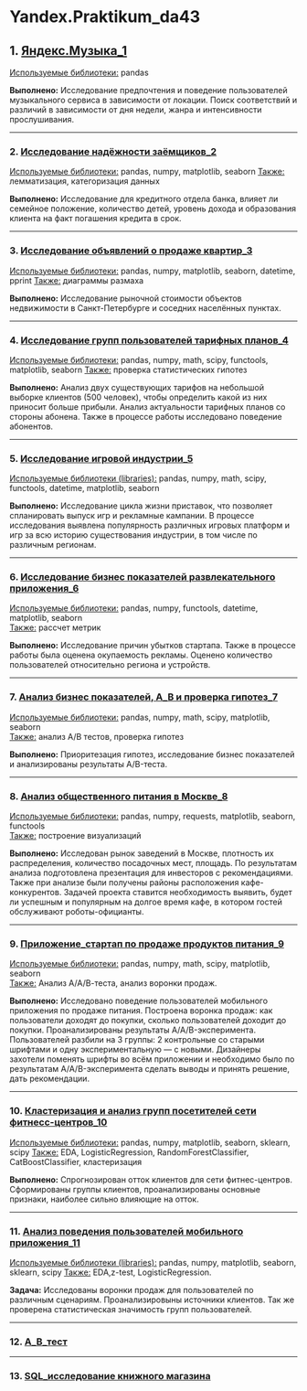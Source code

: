 # Yandex.Praktikum_da43


## 1. [**Яндекс.Музыка_1**](https://github.com/aj350style/Yandex.Praktikum_da43/blob/main/%D0%AF%D0%BD%D0%B4%D0%B5%D0%BA%D1%81.%D0%9C%D1%83%D0%B7%D1%8B%D0%BA%D0%B0_1/%D0%AF%D0%BD%D0%B4%D0%B5%D0%BA%D1%81.%D0%9C%D1%83%D0%B7%D1%8B%D0%BA%D0%B0_1.ipynb)
<ins>Используемые библиотеки:</ins> pandas 

<b>Выполнено:</b> Исследование предпочтения и поведение пользователей музыкального сервиса в зависимости от локации. Поиск соответствий и различий в зависимости от дня недели, жанра и интенсивности прослушивания. 
____________________________________________________________________________________________________________

### 2. [**Исследование надёжности заёмщиков_2**](https://github.com/aj350style/Yandex.Praktikum_da43/blob/main/%D0%98%D1%81%D1%81%D0%BB%D0%B5%D0%B4%D0%BE%D0%B2%D0%B0%D0%BD%D0%B8%D0%B5%20%D0%BD%D0%B0%D0%B4%D1%91%D0%B6%D0%BD%D0%BE%D1%81%D1%82%D0%B8%20%D0%B7%D0%B0%D1%91%D0%BC%D1%89%D0%B8%D0%BA%D0%BE%D0%B2_2/%D0%98%D1%81%D1%81%D0%BB%D0%B5%D0%B4%D0%BE%D0%B2%D0%B0%D0%BD%D0%B8%D0%B5%20%D0%BD%D0%B0%D0%B4%D0%B5%D0%B6%D0%BD%D0%BE%D1%81%D1%82%D0%B8%20%D0%B7%D0%B0%D0%B5%D0%BC%D1%89%D0%B8%D0%BA%D0%BE%D0%B2_2.ipynb)
<ins>Используемые библиотеки:</ins> pandas, numpy, matplotlib, seaborn 
<ins>Также:</ins> лемматизация, категоризация данных 

<b>Выполнено:</b> Исследование для кредитного отдела банка, влияет ли семейное положение, количество детей, уровень дохода и образования клиента на факт погашения кредита в срок. 
____________________________________________________________________________________________________________

### 3. [**Исследование объявлений о продаже квартир_3**](https://github.com/aj350style/Yandex.Praktikum_da43/blob/main/%D0%98%D1%81%D1%81%D0%BB%D0%B5%D0%B4%D0%BE%D0%B2%D0%B0%D0%BD%D0%B8%D0%B5%20%D1%80%D1%8B%D0%BD%D0%BA%D0%B0%20%D0%BF%D1%80%D0%BE%D0%B4%D0%B0%D0%B6%D0%B8%20%D0%BA%D0%B2%D0%B0%D1%80%D1%82%D0%B8%D1%80%20%D0%B2%20%D0%A1%D0%9F%D0%91_3/%D0%98%D1%81%D1%81%D0%BB%D0%B5%D0%B4%D0%BE%D0%B2%D0%B0%D0%BD%D0%B8%D0%B5%20%D0%BE%D0%B1%D1%8A%D1%8F%D0%B2%D0%BB%D0%B5%D0%BD%D0%B8%D0%B9%20%D0%BE%20%D0%BF%D1%80%D0%BE%D0%B4%D0%B0%D0%B6%D0%B5%20%D0%BA%D0%B2%D0%B0%D1%80%D1%82%D0%B8%D1%80_3.ipynb)
<ins>Используемые библиотеки:</ins> pandas, numpy, matplotlib, seaborn, datetime, pprint 
<ins>Также:</ins> диаграммы размаха 

<b>Выполнено:</b> Исследование рыночной стоимости объектов недвижимости в Санкт-Петербурге и соседних населённых пунктах.
____________________________________________________________________________________________________________

### 4. [**Исследование групп пользователей тарифных планов_4**](https://github.com/aj350style/Yandex.Praktikum_da43/blob/main/%D0%98%D1%81%D1%81%D0%BB%D0%B5%D0%B4%D0%BE%D0%B2%D0%B0%D0%BD%D0%B8%D0%B5%20%D0%B3%D1%80%D1%83%D0%BF%D0%BF%20%D0%BF%D0%BE%D0%BB%D1%8C%D0%B7%D0%BE%D0%B2%D0%B0%D1%82%D0%B5%D0%BB%D0%B5%D0%B9%20%D1%82%D0%B0%D1%80%D0%B8%D1%84%D0%BD%D1%8B%D1%85%20%D0%BF%D0%BB%D0%B0%D0%BD%D0%BE%D0%B2_4/%D0%90%D0%BD%D0%B0%D0%BB%D0%B8%D0%B7%20%D1%82%D0%B0%D1%80%D0%B8%D1%84%D0%BD%D1%8B%D1%85%20%D0%BF%D0%BB%D0%B0%D0%BD%D0%BE%D0%B2_4.ipynb)
<ins>Используемые библиотеки:</ins> pandas, numpy, math, scipy, functools, matplotlib, seaborn 
<ins>Также:</ins> проверка статистических гипотез 

<b>Выполнено:</b> Анализ двух существующих тарифов на небольшой выборке клиентов (500 человек), чтобы определить какой из них приносит больше прибыли. Анализ актуальности тарифных планов со стороны абонена. Также в процессе работы исследовано поведение абонентов. 
____________________________________________________________________________________________________________

### 5. [**Исследование игровой индустрии_5**](https://github.com/aj350style/Yandex.Praktikum_da43/blob/main/%D0%98%D1%81%D1%81%D0%BB%D0%B5%D0%B4%D0%BE%D0%B2%D0%B0%D0%BD%D0%B8%D0%B5%20%D0%B8%D0%B3%D1%80%D0%BE%D0%B2%D0%BE%D0%B9%20%D0%B8%D0%BD%D0%B4%D1%83%D1%81%D1%82%D1%80%D0%B8%D0%B8_5/%D0%90%D0%BD%D0%B0%D0%BB%D0%B8%D0%B7%20%D0%B8%D0%B3%D1%80%D0%BE%D0%B2%D0%BE%D0%B9%20%D0%B8%D0%BD%D0%B4%D1%83%D1%81%D1%82%D1%80%D0%B8%D0%B8_5.ipynb)
<ins>Используемые библиотеки (libraries):</ins> pandas, numpy, math, scipy, functools, datetime, matplotlib, seaborn

<b>Выполнено:</b> Исследование цикла жизни приставок, что позволяет спланировать выпуск игр и рекламные кампании. В процессе исследования выявлена популярность различных игровых платформ и игр за всю историю существования индустрии, в том числе по различным регионам. 
____________________________________________________________________________________________________________

### 6. [**Исследование бизнес показателей развлекательного приложения_6**](https://github.com/aj350style/Yandex.Praktikum_da43/blob/main/%D0%98%D1%81%D1%81%D0%BB%D0%B5%D0%B4%D0%BE%D0%B2%D0%B0%D0%BD%D0%B8%D0%B5%20%D0%B1%D0%B8%D0%B7%D0%BD%D0%B5%D1%81%20%D0%BF%D0%BE%D0%BA%D0%B0%D0%B7%D0%B0%D1%82%D0%B5%D0%BB%D0%B5%D0%B9%20%D1%80%D0%B0%D0%B7%D0%B2%D0%BB%D0%B5%D0%BA%D0%B0%D1%82%D0%B5%D0%BB%D1%8C%D0%BD%D0%BE%D0%B3%D0%BE%20%D0%BF%D1%80%D0%B8%D0%BB%D0%BE%D0%B6%D0%B5%D0%BD%D0%B8%D1%8F_6/%D0%90%D0%BD%D0%B0%D0%BB%D0%B8%D0%B7%20%D0%B1%D0%B8%D0%B7%D0%BD%D0%B5%D1%81%20%D0%BF%D0%BE%D0%BA%D0%B0%D0%B7%D0%B0%D1%82%D0%B5%D0%BB%D0%B5%D0%B9%20%D1%80%D0%B0%D0%B7%D0%B2%D0%BB%D0%B5%D0%BA%D0%B0%D1%82%D0%B5%D0%BB%D1%8C%D0%BD%D0%BE%D0%B3%D0%BE%20%D0%BF%D1%80%D0%B8%D0%BB%D0%BE%D0%B6%D0%B5%D0%BD%D0%B8%D1%8F_6.ipynb)
<ins>Используемые библиотеки:</ins> pandas, numpy, functools, datetime, matplotlib, seaborn  
<ins>Также:</ins> рассчет метрик  

<b>Выполнено:</b> Исследование причин убытков стартапа. Также в процессе работы была оценена окупаемость рекламы. Оценено количество пользователей относительно региона и устройств.
____________________________________________________________________________________________________________

### 7. [**Анализ бизнес показателей, A_B и проверка гипотез_7**](https://github.com/aj350style/Yandex.Praktikum_da43/blob/main/%D0%90%D0%BD%D0%B0%D0%BB%D0%B8%D0%B7%20%D0%B1%D0%B8%D0%B7%D0%BD%D0%B5%D1%81%20%D0%BF%D0%BE%D0%BA%D0%B0%D0%B7%D0%B0%D1%82%D0%B5%D0%BB%D0%B5%D0%B9%2C%20%D0%90_%D0%92_%D1%82%D0%B5%D1%81%D1%82%20%D0%B8%20%D0%BF%D1%80%D0%BE%D0%B2%D0%B5%D1%80%D0%BA%D0%B0%20%D0%B3%D0%B8%D0%BF%D0%BE%D1%82%D0%B5%D0%B7_7/%D0%90%D0%BD%D0%B0%D0%BB%D0%B8%D0%B7%20%D0%B1%D0%B8%D0%B7%D0%BD%D0%B5%D1%81%20%D0%BF%D0%BE%D0%BA%D0%B0%D0%B7%D0%B0%D1%82%D0%B5%D0%BB%D0%B5%D0%B9%2C%20A_B%20%D0%B8%20%D0%BF%D1%80%D0%BE%D0%B2%D0%B5%D1%80%D0%BA%D0%B0%20%D0%B3%D0%B8%D0%BF%D0%BE%D1%82%D0%B5%D0%B7_8.ipynb)
<ins>Используемые библиотеки:</ins> pandas, numpy, math, scipy, matplotlib, seaborn    
<ins>Также:</ins> анализ A/B тестов, проверка гипотез
    
<b>Выполнено:</b> Приоритезация гипотез, исследование бизнес показателей и анализированы результаты A/B-теста.    
____________________________________________________________________________________________________________

### 8. [**Анализ общественного питания в Москве_8**](https://github.com/aj350style/Yandex.Praktikum_da43/blob/main/%D0%90%D0%BD%D0%B0%D0%BB%D0%B8%D0%B7%20%D0%BE%D0%B1%D1%89%D0%B5%D1%81%D1%82%D0%B2%D0%B5%D0%BD%D0%BD%D0%BE%D0%B3%D0%BE%20%D0%BF%D0%B8%D1%82%D0%B0%D0%BD%D0%B8%D1%8F%20%D0%B2%20%D0%9C%D0%BE%D1%81%D0%BA%D0%B2%D0%B5_8/%D0%90%D0%BD%D0%B0%D0%BB%D0%B8%D0%B7%20%D0%BE%D0%B1%D1%89%D0%B5%D1%81%D1%82%D0%B2%D0%B5%D0%BD%D0%BD%D0%BE%D0%B3%D0%BE%20%D0%BF%D0%B8%D1%82%D0%B0%D0%BD%D0%B8%D1%8F%20%D0%B2%20%D0%9C%D0%BE%D1%81%D0%BA%D0%B2%D0%B5_8.ipynb)
<ins>Используемые библиотеки:</ins> pandas, numpy, requests, matplotlib, seaborn, functools  
<ins>Также:</ins> построение визуализаций      

<b>Выполнено:</b> Исследован рынок заведений в Москве, плотность их распределения, количество посадочных мест, площадь. По результатам анализа подготовлена презентация для инвесторов с рекомендациями. Также при анализе были получены районы расположения кафе-конкурентов. Задачей проекта ставится необходимость выявить, будет ли успешным и популярным на долгое время кафе, в котором гостей обслуживают роботы-официанты.
____________________________________________________________________________________________________________

### 9. [**Приложение_стартап по продаже продуктов питания_9**](https://github.com/aj350style/Yandex.Praktikum_da43/blob/main/%D0%9F%D1%80%D0%B8%D0%BB%D0%BE%D0%B6%D0%B5%D0%BD%D0%B8%D0%B5_%D1%81%D1%82%D0%B0%D1%80%D1%82%D0%B0%D0%BF%20%D0%BF%D0%BE%20%D0%BF%D1%80%D0%BE%D0%B4%D0%B0%D0%B6%D0%B5%20%D0%BF%D1%80%D0%BE%D0%B4%D1%83%D0%BA%D1%82%D0%BE%D0%B2%20%D0%BF%D0%B8%D1%82%D0%B0%D0%BD%D0%B8%D1%8F_9/%D0%9F%D1%80%D0%B8%D0%BB%D0%BE%D0%B6%D0%B5%D0%BD%D0%B8%D0%B5-%D1%81%D1%82%D0%B0%D1%80%D1%82%D0%B0%D0%BF%D0%B0%20%D0%BF%D0%BE%20%D0%BF%D1%80%D0%BE%D0%B4%D0%B0%D0%B6%D0%B5%20%D0%BF%D1%80%D0%BE%D0%B4%D1%83%D0%BA%D1%82%D0%BE%D0%B2_9.ipynb)
<ins>Используемые библиотеки:</ins> pandas, numpy, math, scipy, matplotlib, seaborn  
<ins>Также:</ins> Анализ А/А/В-теста, анализ воронки продаж.   

<b>Выполнено:</b> Исследовано поведение пользователей мобильного приложения по продаже питания. Построена воронка продаж: как пользователи доходят до покупки, сколько пользователей доходит до покупки. Проанализированы результаты A/A/B-эксперимента.  Пользователей разбили на 3 группы: 2 контрольные со старыми шрифтами и одну экспериментальную — с новыми.  Дизайнеры захотели поменять шрифты во всём приложении и необходимо было по результатам  A/A/B-эксперимента сделать выводы и принять решение, дать рекомендации.  
____________________________________________________________________________________________________________

### 10. [**Кластеризация и анализ групп посетителей сети фитнесс-центров_10**](https://github.com/aj350style/Yandex.Praktikum_da43/blob/main/%D0%9A%D0%BB%D0%B0%D1%81%D1%82%D0%B5%D1%80%D0%B8%D0%B7%D0%B0%D1%86%D0%B8%D1%8F%20%D0%B8%20%D0%B0%D0%BD%D0%B0%D0%BB%D0%B8%D0%B7%20%D0%B3%D1%80%D1%83%D0%BF%D0%BF%20%D0%BF%D0%BE%D1%81%D0%B5%D1%82%D0%B8%D1%82%D0%B5%D0%BB%D0%B5%D0%B9%20%D1%81%D0%B5%D1%82%D0%B8%20%D1%84%D0%B8%D1%82%D0%BD%D0%B5%D1%81%D1%81-%D1%86%D0%B5%D0%BD%D1%82%D1%80%D0%BE%D0%B2_10/%D0%9A%D0%BB%D0%B0%D1%81%D1%82%D0%B5%D1%80%D0%B8%D0%B7%D0%B0%D1%86%D0%B8%D1%8F%20%D0%B8%20%D0%B0%D0%BD%D0%B0%D0%BB%D0%B8%D0%B7%20%D0%B3%D1%80%D1%83%D0%BF%D0%BF%20%D0%BF%D0%BE%D1%81%D0%B5%D1%82%D0%B8%D1%82%D0%B5%D0%BB%D0%B5%D0%B9%20%D1%81%D0%B5%D1%82%D0%B8%20%D1%84%D0%B8%D1%82%D0%BD%D0%B5%D1%81%D1%81-%D1%86%D0%B5%D0%BD%D1%82%D1%80%D0%BE%D0%B2_10.ipynb)
<ins>Используемые библиотеки:</ins> pandas, numpy, matplotlib, seaborn, sklearn, scipy
<ins>Также:</ins> EDA, LogisticRegression, RandomForestClassifier, CatBoostClassifier, кластеризация

<b>Выполнено:</b> Спрогнозирован отток клиентов для сети фитнес-центров. Сформированы группы клиентов, проанализированы основные признаки, наиболее сильно влияющие на отток.
____________________________________________________________________________________________________________

### 11. [**Анализ поведения пользователей мобильного приложения_11**](https://github.com/aj350style/Yandex.Praktikum_da43/blob/main/%D0%90%D0%BD%D0%B0%D0%BB%D0%B8%D0%B7%20%D0%BF%D0%BE%D0%B2%D0%B5%D0%B4%D0%B5%D0%BD%D0%B8%D1%8F%20%D0%BF%D0%BE%D0%BB%D1%8C%D0%B7%D0%BE%D0%B2%D0%B0%D1%82%D0%B5%D0%BB%D0%B5%D0%B9%20%D0%BC%D0%BE%D0%B1%D0%B8%D0%BB%D1%8C%D0%BD%D0%BE%D0%B3%D0%BE%20%D0%BF%D1%80%D0%B8%D0%BB%D0%BE%D0%B6%D0%B5%D0%BD%D0%B8%D1%8F_11/final_work_14.ipynb)
<ins>Используемые библиотеки (libraries):</ins> pandas, numpy, matplotlib, seaborn, sklearn, scipy 
<ins>Также:</ins> EDA,z-test, LogisticRegression.

<b>Задача:</b> Исследованы воронки продаж для пользователей по различным сценариям. Проанализировыны источники клиентов. Так же проверена статистическая значимость групп пользователей.  
____________________________________________________________________________________________________________

### 12. [**А_В_тест**](https://github.com/aj350style/Yandex.Praktikum_da43/blob/main/%D0%90_%D0%92_%D1%82%D0%B5%D1%81%D1%82/final_work_AB_14.ipynb)
____________________________________________________________________________________________________________

### 13. [**SQL_исследование книжного магазина**](https://github.com/aj350style/Yandex.Praktikum_da43/blob/main/SQL_%D0%B8%D1%81%D1%81%D0%BB%D0%B5%D0%B4%D0%BE%D0%B2%D0%B0%D0%BD%D0%B8%D0%B5%20%D0%BA%D0%BD%D0%B8%D0%B6%D0%BD%D0%BE%D0%B3%D0%BE%20%D0%BC%D0%B0%D0%B3%D0%B0%D0%B7%D0%B8%D0%BD%D0%B0/final_work_SQL_14.ipynb)
